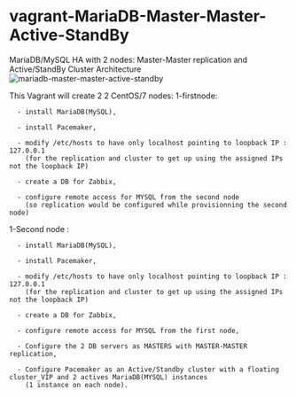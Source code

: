 # vagrant-MariaDB-Master-Master-Active-StandBy
MariaDB/MySQL HA with 2 nodes: Master-Master replication and Active/StandBy Cluster
Architecture
![mariadb-master-master-active-standby](https://cloud.githubusercontent.com/assets/23556472/20674300/62d70842-b556-11e6-98e3-87312c6b8329.png)

This Vagrant will create 2 2 CentOS/7 nodes:
1-firstnode:

      - install MariaDB(MySQL), 
      
      - install Pacemaker, 
      
      - modify /etc/hosts to have only localhost pointing to loopback IP : 127.0.0.1
        (for the replication and cluster to get up using the assigned IPs not the loopback IP)
        
      - create a DB for Zabbix,
      
      - configure remote access for MYSQL from the second node 
        (so replication would be configured while provisionning the second node)
      

1-Second node : 

      - install MariaDB(MySQL), 
      
      - install Pacemaker, 
      
      - modify /etc/hosts to have only localhost pointing to loopback IP : 127.0.0.1 
        (for the replication and cluster to get up using the assigned IPs not the loopback IP)
        
      - create a DB for Zabbix,
      
      - configure remote access for MYSQL from the first node,
      
      - Configure the 2 DB servers as MASTERS with MASTER-MASTER replication,
      
      - Configure Pacemaker as an Active/Standby cluster with a floating cluster_VIP and 2 actives MariaDB(MYSQL) instances
        (1 instance on each node).


